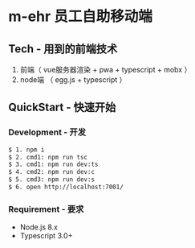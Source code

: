 # m-ehr 员工自助移动端

## Tech - 用到的前端技术

1. 前端（ vue服务器渲染 + pwa + typescript + mobx ）
2. node端 （ egg.js + typescript ）

## QuickStart - 快速开始

### Development - 开发

```bash
$ 1. npm i
$ 2. cmd1: npm run tsc
$ 3. cmd1: npm run dev:ts
$ 4. cmd2: npm run dev:c
$ 5. cmd3: npm run dev:s
$ 6. open http://localhost:7001/
```

### Requirement - 要求

- Node.js 8.x
- Typescript 3.0+

